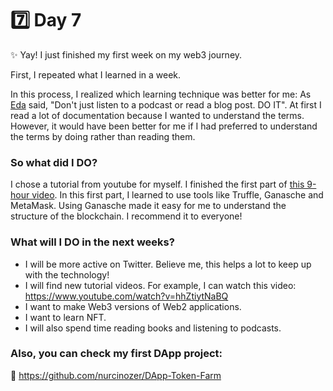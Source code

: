 # :seven: Day 7

:sparkles: Yay! I just finished my first week on my web3 journey.

First, I repeated what I learned in a week.

In this process, I realized which learning technique was better for me: As <a href="https://twitter.com/edatweets_/status/1483040476995502082" target="_blank">Eda</a> said, "Don't just listen to a podcast or read a blog post. DO IT". At first I read a lot of documentation because I wanted to understand the terms. However, it would have been better for me if I had preferred to understand the terms by doing rather than reading them.

### So what did I DO?
I chose a tutorial from youtube for myself. I finished the first part of <a href="https://www.youtube.com/watch?v=XLahq4qyors" target="_blank">this 9-hour video</a>. In this first part, I learned to use tools like Truffle, Ganasche and MetaMask. Using Ganasche made it easy for me to understand the structure of the blockchain. I recommend it to everyone!

### What will I DO in the next weeks?
- I will be more active on Twitter. Believe me, this helps a lot to keep up with the technology!
- I will find new tutorial videos. For example, I can watch this video: https://www.youtube.com/watch?v=hhZtiytNaBQ
- I want to make Web3 versions of Web2 applications.
- I want to learn NFT.
- I will also spend time reading books and listening to podcasts.

### Also, you can check my first DApp project:
:rocket: https://github.com/nurcinozer/DApp-Token-Farm